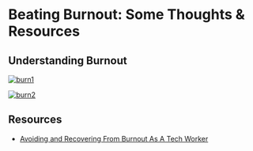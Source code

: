 # Beating Burnout: Some Thoughts & Resources


## Understanding Burnout

[![burn1](https://user-images.githubusercontent.com/34342551/184543257-f3f4ab68-5cdc-4f75-8a01-886d54297831.png)](https://twitter.com/AntoniaRForster/status/1546580700849127424)

[![burn2](https://user-images.githubusercontent.com/34342551/184543299-bbbd81f5-b99e-4791-bf60-a0413b6dd868.png)](https://twitter.com/jaffoneh/status/1558667177753882624)


## Resources
- [Avoiding and Recovering From Burnout As A Tech Worker](https://bas.codes/posts/prevent-recover-burnout)
